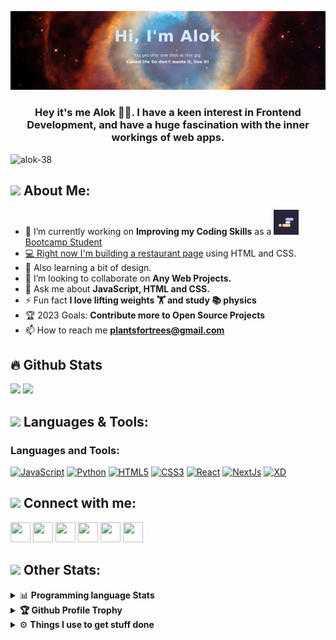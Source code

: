 ![Alok header image](./github-profile.png)

<h3 align="center">Hey it's me Alok 👨‍🎨. I have a keen interest in Frontend Development, and have a huge fascination with the inner workings of web apps.</h3>

<p align="left"> <img src="https://komarev.com/ghpvc/?username=alok-38&label=Profile%20views&color=0e75b6&style=flat" alt="alok-38" /> </p>

## <img src="https://media.giphy.com/media/WUlplcMpOCEmTGBtBW/giphy.gif" width="40"> **About Me:**

- 🔭 I’m currently working on **Improving my Coding Skills** as a <a href="https://scrimba.com/bootcamp" target="_blank"><img src="scrimba.png" alt="scrimba" width="40" height="40"/>Bootcamp Student</a> <a href="https://scrimba.com/bootcamp" target="_blank">
- 💻 Right now I'm building a [restaurant page](https://github.com/alok-38/bowel-friendly) using HTML and CSS.
- 📝 Also learning a bit of design.
- 👯 I’m looking to collaborate on **Any Web Projects.**
- 💬 Ask me about **JavaScript, HTML and CSS.**
- ⚡ Fun fact **I love lifting weights 🏋️ and study 📚 physics**
- 🏆 2023 Goals: **Contribute more to Open Source Projects**
- 📫 How to reach me **plantsfortrees@gmail.com**

## 🔥 Github Stats

<a href="https://github.com/alok-38"><img width="50%" src="https://github-readme-stats.vercel.app/api?username=alok-38&theme=radical&title_color=ff3068"></a>
<a href="https://github.com/alok-38"><img width="50%" src="http://github-readme-streak-stats.herokuapp.com/?user=alok-38&theme=radical&date_format=M%20j%5B%2C%20Y%5D&ring=ff3068&fire=ff3068&sideNums=ff3068"></a>

## <img src="https://media.giphy.com/media/j2pOGeGYKe2xCCKwfi/giphy.gif" width="40"> **Languages & Tools:**

<h3 align="left">Languages and Tools:</h3>
<p align="left"> <a href="https://developer.mozilla.org/en-US/docs/Web/JavaScript" target="_blank" rel="noreferrer"><img src="https://raw.githubusercontent.com/danielcranney/readme-generator/main/public/icons/skills/javascript-colored.svg" alt="JavaScript" width="36" height="36"></a>
<a href="https://www.python.org/" target="_blank" rel="noreferrer"><img src="https://raw.githubusercontent.com/danielcranney/readme-generator/main/public/icons/skills/python-colored.svg" alt="Python" width="36" height="36"></a>
<a href="https://developer.mozilla.org/en-US/docs/Glossary/HTML5" target="_blank" rel="noreferrer"><img src="https://raw.githubusercontent.com/danielcranney/readme-generator/main/public/icons/skills/html5-colored.svg" alt="HTML5" width="36" height="36"></a>
<a href="https://www.w3.org/TR/CSS/#css" target="_blank" rel="noreferrer"><img src="https://raw.githubusercontent.com/danielcranney/readme-generator/main/public/icons/skills/css3-colored.svg" alt="CSS3" width="36" height="36"></a>
<a href="https://reactjs.org/" target="_blank" rel="noreferrer"><img src="https://raw.githubusercontent.com/danielcranney/readme-generator/main/public/icons/skills/react-colored.svg" alt="React" width="36" height="36"></a>
<a href="https://nextjs.org/docs" target="_blank" rel="noreferrer"><img src="https://raw.githubusercontent.com/danielcranney/readme-generator/main/public/icons/skills/nextjs-colored.svg" alt="NextJs" width="36" height="36"></a>
<a href="https://www.adobe.com/uk/products/xd.html" target="_blank" rel="noreferrer"><img src="https://raw.githubusercontent.com/danielcranney/readme-generator/main/public/icons/skills/xd-colored.svg" alt="XD" width="36" height="36"></a> </p>

## <img src="https://media.giphy.com/media/LnQjpWaON8nhr21vNW/giphy.gif" width="40"> **Connect with me:** ️

<p align="left">
<a target="_blank" rel="noreferrer" href="https://www.github.com/alok-38"><img src="https://raw.githubusercontent.com/danielcranney/readme-generator/main/public/icons/socials/github.svg" width="32" height="32"></a>
<a target="_blank" rel="noreferrer" href="https://www.twitter.com/plantsfortrees"><img src="https://raw.githubusercontent.com/danielcranney/readme-generator/main/public/icons/socials/twitter.svg" width="32" height="32"></a>
<a target="_blank" rel="noreferrer" href="https://discord.com/users/alok#3145"><img src="https://raw.githubusercontent.com/danielcranney/readme-generator/main/public/icons/socials/discord.svg" width="32" height="32"></a>
<a target="_blank" rel="noreferrer" href="https://www.codepen.io/beastmode-on"><img src="https://raw.githubusercontent.com/danielcranney/readme-generator/main/public/icons/socials/codepen.svg" width="32" height="32"></a>
<a target="_blank" rel="noreferrer" href="https://www.stackoverflow.com/users/10314676/alok-y"><img src="https://raw.githubusercontent.com/danielcranney/readme-generator/main/public/icons/socials/stackoverflow.svg" width="32" height="32"></a>
<a target="_blank" rel="noreferrer" href="https://dev.to/alok37"><img src="https://dev-to-uploads.s3.amazonaws.com/uploads/logos/resized_logo_UQww2soKuUsjaOGNB38o.png" width="32" height="32"></a>
</p>


## <img src="https://media.giphy.com/media/ZCN6F3FAkwsyOGU2RS/giphy.gif" width="40"> **Other Stats:**

<details>
  <summary>📊 <b>Programming language Stats</b></summary>
 <br />
 <p align="center">
  <a href="https://github.com/alok-38/github-readme-stats">
    <img align="center" src="https://github-readme-stats.anuraghazra1.vercel.app/api/top-langs/?username=alok-38&layout=compact&theme=radical&langs_count=6" />
  </a>
 </p>
</details>

<details>
<summary><b>🏆 Github Profile Trophy</b></summary>
<br />
<p align="center">
<a href="https://github.com/alok-38">
  <img width=800 src="https://github-profile-trophy.vercel.app/?username=alok-38&column=8&theme=gruvbox&no-frame=true"/>
</a>
  </p>
</details>

<details>
  <br />
  <summary>⚙️ <b> Things I use to get stuff done</b></summary>
  	<ul>
  	   <li><b>OS:</b> Ubuntu 22.04</li>
	     <li><b>Laptop: </b> Acer Predator Helios (Intel Core 9th Gen)</li>
  	   <li><b>Browser: </b> Firefox Web Browser</li>
	     <li><b>Code Editor:</b> VSCode - The best editor out there.</li>
	     <li><b>To Stay Updated:</b> Twitter </li>
	    <br />
	</ul>
</details>
